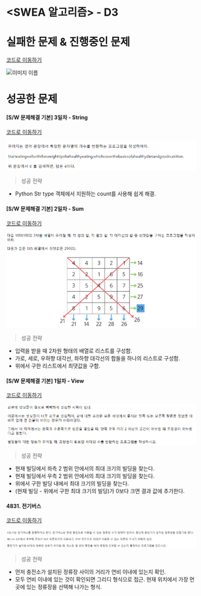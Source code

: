 # <SWEA 알고리즘> - D3

# 실패한 문제 & 진행중인 문제

[코드로 이동하기]()

![이미지 이름]()



# 성공한 문제

#### [S/W 문제해결 기본] 3일차 - String

[코드로 이동하기](https://github.com/yeomkyeorae/algorithm/blob/master/SWEA/D3/D3_3day_String.py)

![3일차 - String](./images/D3_3day_String.PNG)

> 성공 전략

- Python Str type 객체에서 지원하는 count를 사용해 쉽게 해결.



#### [S/W 문제해결 기본] 2일차 - Sum

[코드로 이동하기](https://github.com/yeomkyeorae/algorithm/blob/master/SWEA/D3/D3_2day_Sum.py)

![2일차 - Sum](./images/D3_2day_Sum.PNG)



> 성공 전략

- 입력을 받을 때 2차원 형태의 배열로 리스트를 구성함.
- 가로, 세로, 우하향 대각선, 좌하향 대각선의 합들을 하나의 리스트로 구성함.
- 위에서 구한 리스트에서 최댓값을 구함.





#### [S/W 문제해결 기본] 1일차 - View

[코드로 이동하기](https://github.com/yeomkyeorae/algorithm/blob/master/SWEA/D3/D3_1day_View.py)

![1일차 - View](./images/D3_1day_View.PNG)



> 성공 전략

- 현재 빌딩에서 좌측 2 범위 안에서의 최대 크기의 빌딩을 찾는다.
- 현재 빌딩에서 우측 2 범위 안에서의 최대 크기의 빌딩을 찾는다.
- 위에서 구한 빌딩 내에서 최대 크기의 빌딩을 찾는다.
- (현재 빌딩 - 위에서 구한 최대 크기의 빌딩)가 0보다 크면 결과 값에 추가한다. 





#### 4831. 전기버스

[코드로 이동하기]()

![전기버스](./images/D3_1day_elec_bus.PNG)



> 성공 전략

- 먼저 충전소가 설치된 정류장 사이의 거리가 연비 이내에 있는지 확인.
- 모두 연비 이내에 있는 것이 확인되면 그리디 형식으로 접근. 현재 위치에서 가장 먼 곳에 있는 정류장을 선택해 나가는 형식.

